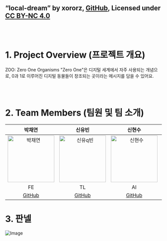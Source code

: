 

## “local-dream” by xororz, [GitHub](https://github.com/xororz/local-dream), Licensed under [CC BY-NC 4.0](https://creativecommons.org/licenses/by-nc/4.0/deed.ko)
<br/>
<br/>

# 1. Project Overview (프로젝트 개요)
ZOO: Zero One Organisms
"Zero One"은 디지털 세계에서 자주 사용되는 개념으로, 
0과 1로 이루어진 디지털 동물들이 창조되는 곳이라는 메시지를 담을 수 있어요.

<br/>
<br/>

# 2. Team Members (팀원 및 팀 소개)
| 박채연 | 신유빈 | 신현수 | 송범록 |
|:------:|:------:|:------:|:------:|
| <img src="https://github.com/user-attachments/assets/c1c2b1e3-656d-4712-98ab-a15e91efa2da" alt="박채연" width="150"> | <img src="https://github.com/user-attachments/assets/78ec4937-81bb-4637-975d-631eb3c4601e" alt="신유q빈" width="150"> | <img src="https://github.com/user-attachments/assets/78ce1062-80a0-4edb-bf6b-5efac9dd992e" alt="신현수" width="150"> | <img src="https://github.com/user-attachments/assets/beea8c64-19de-4d91-955f-ed24b813a638" alt="송범록" width="150"> |
| FE | TL | AI | AI |
| [GitHub](https://github.com/Bigdatabomb) | [GitHub](https://github.com/ubin-shin) | [GitHub](https://github.com/shinhyun-soo) | [GitHub](https://github.com/BeomRok) |

# 3. 판넬

![Image](https://github.com/user-attachments/assets/36b56eb5-a31e-454c-bf9c-4f7f0115523b)

<!--

**Here are some ideas to get you started:**

🙋‍♀️ A short introduction - what is your organization all about?
🌈 Contribution guidelines - how can the community get involved?
👩‍💻 Useful resources - where can the community find your docs? Is there anything else the community should know?
🍿 Fun facts - what does your team eat for breakfast?
🧙 Remember, you can do mighty things with the power of [Markdown](https://docs.github.com/github/writing-on-github/getting-started-with-writing-and-formatting-on-github/basic-writing-and-formatting-syntax)
-->
